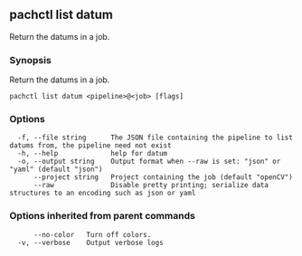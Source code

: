 ## pachctl list datum

Return the datums in a job.

### Synopsis

Return the datums in a job.

```
pachctl list datum <pipeline>@<job> [flags]
```

### Options

```
  -f, --file string      The JSON file containing the pipeline to list datums from, the pipeline need not exist
  -h, --help             help for datum
  -o, --output string    Output format when --raw is set: "json" or "yaml" (default "json")
      --project string   Project containing the job (default "openCV")
      --raw              Disable pretty printing; serialize data structures to an encoding such as json or yaml
```

### Options inherited from parent commands

```
      --no-color   Turn off colors.
  -v, --verbose    Output verbose logs
```


